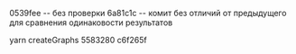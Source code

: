 0539fee -- без проверки
6a81c1c -- комит без отличий от предыдущего для сравнения одинаковости результатов

yarn createGraphs 5583280 c6f265f
